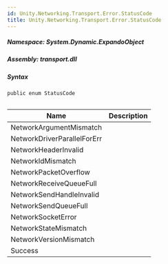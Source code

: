```yaml
---  
id: Unity.Networking.Transport.Error.StatusCode  
title: Unity.Networking.Transport.Error.StatusCode  
---
```


<div class="markdown level0 summary">

</div>

<div class="markdown level0 conceptual">

</div>

##### **Namespace**: System.Dynamic.ExpandoObject

##### **Assembly**: transport.dll

##### Syntax

``` lang-csharp
public enum StatusCode
```

## 

| Name                        | Description |
|-----------------------------|-------------|
| NetworkArgumentMismatch     |             |
| NetworkDriverParallelForErr |             |
| NetworkHeaderInvalid        |             |
| NetworkIdMismatch           |             |
| NetworkPacketOverflow       |             |
| NetworkReceiveQueueFull     |             |
| NetworkSendHandleInvalid    |             |
| NetworkSendQueueFull        |             |
| NetworkSocketError          |             |
| NetworkStateMismatch        |             |
| NetworkVersionMismatch      |             |
| Success                     |             |
